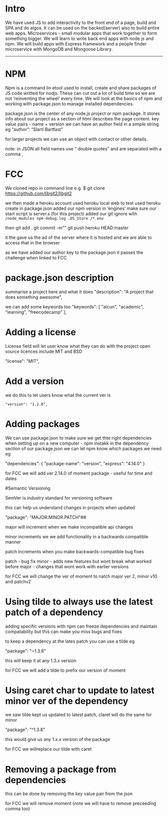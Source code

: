 # Intro 

We have used JS to add interactivity to the front end of a page, build and SPA and do algos.
It can be used on the backed(server) also to build entire web apps.
Microservices - small modular apps that work together to form something bigger.
We will learn to write back end apps with node js and npm.
We will build apps with Express framework and a people finder microservice with MongoDB and Mongoose Library.

---

# NPM

Npm is a command lin etool used to install, create and share packages of JS code writted for nodjs.
These can cut out a lot of build time so we are not ‘reinventing the wheel’ every time.
We will look at the basics of npm and working with package.json to manage installed dependencies. 


package.json is the center of any node.js project or npm package.
It stores info about our project as a <head> section of html describes the page content.
key value pairs - name + version
we can have an author field in a simple string
eg “author”: “Slarti Bartfast”

for larger projects we can use an object with contact or other details.

note: in JSON all field names use “ double quotes” and are separated with a comma , 

# FCC

We cloned repo in command line 
e.g. $ git clone https://github.com/libgit2/libgit2

we then made a heroku account
used heroku local web to test
used heroku create
in package.json added our npm version in ‘engines’
make sure our start script is server.s (for this project)
added our git ignore with `
/node_modules
npm-debug.log
.DS_Store
/*.env
`


then 
git add .
git commit -m""
git push heroku HEAD:master 

it the gave us the ad of the server where it is hosted and we are able to access that in the browser 

as we have added our author key to the package.json it passes the challenge when linked to FCC 

# package.json description 
summarise a project here and what it does 
"description": "A project that does something awesome",

we can add some keywords too
    "keywords": [ "alcun", "academic", "learning", "freecodecamp" ],


# Adding a license

License field will let user know what they can do with the project 
open source licences include MIT and BSD 

"license": "MIT",

# Add a version
we do this to let users know what the current ver is 

    "version": "1.2.0",


# Adding packages

We can use package.json to make sure we get thte right dependencies when setting up on a new computer - npm instakk
in the dependency section of our package.json we can let npm know which packages we need eg

"dependencies": {
  "package-name": "version",
  "express": "4.14.0"
}

for FCC we will add ver 2.14.0 of moment package - useful for time and dates 

#Semantic Versioning

SemVer is industry standard for versioning software 

this can help us understand changes in projects when updated 

"package": "MAJOR.MINOR.PATCH"##


major will increment when we make incompatible api changes

minor increments we we add functionality in a backwards compatible manner 

patch increments when you make backwards-compatible bug fixes

patch - bug fix
minor - adds new features but wont break what worked before
major - changes that wont work with earlier versions 

for FCC we will change the ver of moment to natch major ver 2, minor v10 and patchv2

# Using tilde to always use the latest patch of a dependency 

adding specific versions with npm can freeze dependencies and maintain compatability but this can make you miss bugs and fixes 

to keep a dependency at the lates patch you can use a tilde eg 

"package": "~1.3.8"

this will keep it at any 1.3.x version

for FCC we will add a tilde to prefix our version of moment 

# Using caret char to update to latest minor ver of the dependency

we saw tilde kept us updated to latest patch, claret will do the same for minor 

"package": "^1.3.8"

this would give us any 1.x.x version of the package 

for FCC we willreplace our tilde with caret


# Removing a package from dependencies

this can be done by removing the key value pair from the json

for FCC we will remove moment (note we will have to remove preceeding comma too)